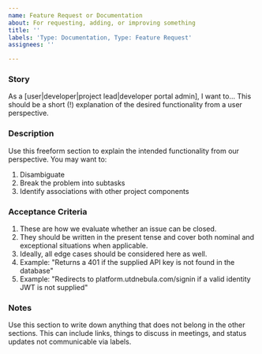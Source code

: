 ```yaml
---
name: Feature Request or Documentation
about: For requesting, adding, or improving something
title: ''
labels: 'Type: Documentation, Type: Feature Request'
assignees: ''

---
```


### Story

As a [user|developer|project lead|developer portal admin], I want to...
This should be a short (!) explanation of the desired functionality from a user perspective.

### Description

Use this freeform section to explain the intended functionality from our perspective. You may want to:

1. Disambiguate
2. Break the problem into subtasks
3. Identify associations with other project components

### Acceptance Criteria

1. These are how we evaluate whether an issue can be closed.
2. They should be written in the present tense and cover both nominal and exceptional situations when applicable.
3. Ideally, all edge cases should be considered here as well.
4. Example: "Returns a 401 if the supplied API key is not found in the database"
5. Example: "Redirects to platform.utdnebula.com/signin if a valid identity JWT is not supplied"

### Notes

Use this section to write down anything that does not belong in the other sections. This can include links, things to discuss in meetings, and status updates not communicable via labels.
